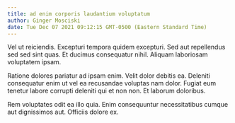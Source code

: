 ```yaml
---
title: ad enim corporis laudantium voluptatum
author: Ginger Mosciski
date: Tue Dec 07 2021 09:12:15 GMT-0500 (Eastern Standard Time)
---
```

Vel ut reiciendis. Excepturi tempora quidem excepturi. Sed aut repellendus sed sed sint quas. Et ducimus consequatur nihil. Aliquam laboriosam voluptatem ipsam.

 Ratione dolores pariatur ad ipsam enim. Velit dolor debitis ea. Deleniti consequatur enim ut vel ea recusandae voluptas nam dolor. Fugiat eum tenetur labore corrupti deleniti qui et non non. Et laborum doloribus.

 Rem voluptates odit ea illo quia. Enim consequuntur necessitatibus cumque aut dignissimos aut. Officiis dolore ex.